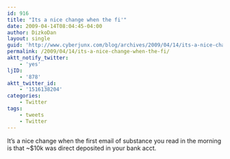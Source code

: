 ```yaml
---
id: 916
title: "Its a nice change when the fi'"
date: 2009-04-14T08:04:45-04:00
author: DizkoDan
layout: single
guid: 'http://www.cyberjunx.com/blog/archives/2009/04/14/its-a-nice-change-when-the-fi/'
permalink: /2009/04/14/its-a-nice-change-when-the-fi/
aktt_notify_twitter:
    - 'yes'
ljID:
    - '878'
aktt_twitter_id:
    - '1516138204'
categories:
    - Twitter
tags:
    - tweets
    - Twitter
---
```


It’s a nice change when the first email of substance you read in the morning is that ~$10k was direct deposited in your bank acct.